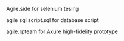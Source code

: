 Agile.side for selenium tesing

agile sql script.sql for database script

agile.rpteam for Axure high-fidelity prototype
